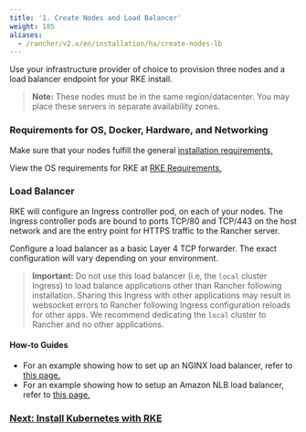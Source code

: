 ```yaml
---
title: '1. Create Nodes and Load Balancer'
weight: 185
aliases:
  - /rancher/v2.x/en/installation/ha/create-nodes-lb
---
```


Use your infrastructure provider of choice to provision three nodes and a load balancer endpoint for your RKE install.

> **Note:** These nodes must be in the same region/datacenter. You may place these servers in separate availability zones.

### Requirements for OS, Docker, Hardware, and Networking

Make sure that your nodes fulfill the general [installation requirements.]({{<baseurl>}}/rancher/v2.x/en/installation/requirements/)

View the OS requirements for RKE at [RKE Requirements.]({{<baseurl>}}/rke/latest/en/os/)

### Load Balancer

RKE will configure an Ingress controller pod, on each of your nodes. The Ingress controller pods are bound to ports TCP/80 and TCP/443 on the host network and are the entry point for HTTPS traffic to the Rancher server.

Configure a load balancer as a basic Layer 4 TCP forwarder. The exact configuration will vary depending on your environment.

> **Important:**
> Do not use this load balancer (i.e, the `local` cluster Ingress) to load balance applications other than Rancher following installation. Sharing this Ingress with other applications may result in websocket errors to Rancher following Ingress configuration reloads for other apps. We recommend dedicating the `local` cluster to Rancher and no other applications.

#### How-to Guides

- For an example showing how to set up an NGINX load balancer, refer to [this page.]({{<baseurl>}}/rancher/v2.x/en/installation/k8s-install/create-nodes-lb/nginx/)
- For an example showing how to setup an Amazon NLB load balancer, refer to [this page.]({{<baseurl>}}/rancher/v2.x/en/installation/k8s-install/create-nodes-lb/nlb/)

### [Next: Install Kubernetes with RKE]({{<baseurl>}}/rancher/v2.x/en/installation/k8s-install/kubernetes-rke/)
